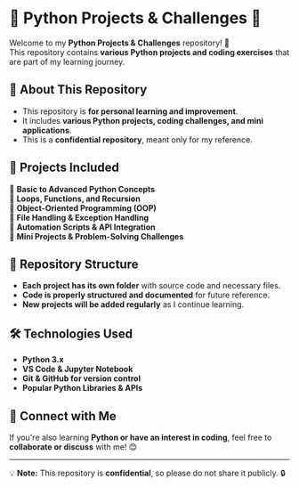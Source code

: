 # 🐍 Python Projects & Challenges 🚀

Welcome to my **Python Projects & Challenges** repository! 🎯  
This repository contains **various Python projects and coding exercises** that are part of my learning journey.  

## 📌 About This Repository  
- This repository is **for personal learning and improvement**.  
- It includes **various Python projects, coding challenges, and mini applications**.  
- This is a **confidential repository**, meant only for my reference.  

## 📂 Projects Included  
🔹 **Basic to Advanced Python Concepts**  
🔹 **Loops, Functions, and Recursion**  
🔹 **Object-Oriented Programming (OOP)**  
🔹 **File Handling & Exception Handling**  
🔹 **Automation Scripts & API Integration**  
🔹 **Mini Projects & Problem-Solving Challenges**  

## 🚀 Repository Structure  
- **Each project has its own folder** with source code and necessary files.  
- **Code is properly structured and documented** for future reference.  
- **New projects will be added regularly** as I continue learning.  

## 🛠 Technologies Used  
- **Python 3.x**  
- **VS Code & Jupyter Notebook**  
- **Git & GitHub for version control**  
- **Popular Python Libraries & APIs**  

## 🤝 Connect with Me  
If you're also learning **Python or have an interest in coding**, feel free to **collaborate or discuss** with me! 😊  

---
💡 **Note:** This repository is **confidential**, so please do not share it publicly. 🔒  
